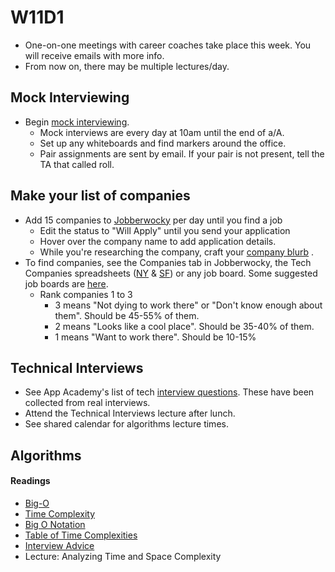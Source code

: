 # W11D1

* One-on-one meetings with career coaches take place this week.  You will receive emails with more info.
* From now on, there may be multiple lectures/day.  

## Mock Interviewing
* Begin [mock interviewing][pair-boarding-index].  
  * Mock interviews are every day at 10am until the end of a/A.
  * Set up any whiteboards and find markers around the office.
  * Pair assignments are sent by email.  If your pair is not present, tell the TA that called roll.

## Make your list of companies
* Add 15 companies to [Jobberwocky][jobberwocky] per day until you find a job
  * Edit the status to "Will Apply" until you send your application
  * Hover over the company name to add application details.
  * While you're researching the company, craft your [company blurb][cover-letter] .
* To find companies, see the Companies tab in Jobberwocky, the Tech Companies spreadsheets ([NY][ny-tech-companies] & [SF][bay-tech-companies]) or any job board.  Some suggested job boards are [here][job-boards].
  * Rank companies 1 to 3
    * 3 means "Not dying to work there" or "Don't know enough about them". Should be 45-55% of them.
    * 2 means "Looks like a cool place". Should be 35-40% of them.
    * 1 means "Want to work there". Should be 10-15%

## Technical Interviews
* See App Academy's list of tech [interview questions][interview-questions].  These have been collected from real interviews.  
* Attend the Technical Interviews lecture after lunch.   
* See shared calendar for algorithms lecture times.

## Algorithms

#### Readings

* [Big-O][big-o]
* [Time Complexity](./algorithms/w11d1/time-complexity.md)
* [Big O Notation](./algorithms/w11d1/big-o-notation.md)
* [Table of Time Complexities](./algorithms/w11d1/table-of-time-complexities.md)
* [Interview Advice](./algorithms/w11d1/interview-advice.md)
* Lecture: Analyzing Time and Space Complexity


[big-o]: ../interview-prep/big_o.md
[pair-boarding-index]: ../interview-prep/pairboarding/index.md#index
[jobberwocky]: http://progress.appacademy.io/jobberwocky
[cover-letter]: ../self-presentation/cover_letter.md
[job-boards]: ../mass-applying/job-boards.md
[interview-questions]: https://docs.google.com/a/appacademy.io/spreadsheet/ccc?key=0AnnoREts_wUydHN3UGZfbDZIME1VTEY3Y3pUNWpZZGc#gid=0
[algorithms-curriculum]: https://github.com/appacademy/algorithms-curriculum
[ny-tech-companies]: https://docs.google.com/a/appacademy.io/spreadsheet/ccc?key=0AnnoREts_wUydEk1Z25ER3V4aTdsWjlMRTVmWC1BU2c#gid=0
[bay-tech-companies]: https://docs.google.com/a/appacademy.io/spreadsheet/ccc?key=0AnnoREts_wUydFpJSVZLM25wdmc0Vk56UzEwUzJiY3c#gid=0

